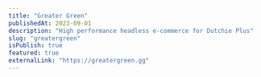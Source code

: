 ```yaml
---
title: "Greater Green"
publishedAt: 2023-09-01
description: "High performance headless e-commerce for Dutchie Plus"
slug: "greatergreen"
isPublish: true
featured: true
externalLink: "https://greatergreen.gg"
---
```

